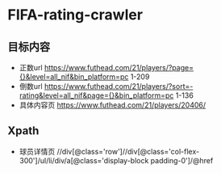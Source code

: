 # FIFA-rating-crawler

## 目标内容
- 正数url
    https://www.futhead.com/21/players/?page={}&level=all_nif&bin_platform=pc
    1-209
- 倒数url
    https://www.futhead.com/21/players/?sort=-rating&level=all_nif&page={}&bin_platform=pc
    1-136
- 具体内容页
    https://www.futhead.com/21/players/20406/

## Xpath
- 球员详情页
    //div[@class='row']//div[@class='col-flex-300']/ul/li/div/a[@class='display-block padding-0']/@href